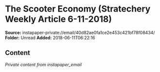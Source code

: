 # The Scooter Economy (Stratechery Weekly Article 6-11-2018)

**Source:** instapaper-private://email/40d82ae0fa1ce2e453c421bf78f08434/
**Folder:** Unread
**Added:** 2018-06-11T06:22:16




## Content
*Private content from instapaper_email*
